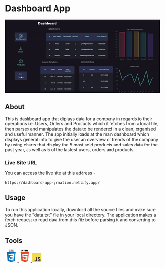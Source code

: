 # Dashboard App

![](dashboard.gif)

## About

This is dashboard app that diplays data for a company in regards to their operations i.e. Users, Orders and Products which it fetches from a local file, then parses and manipulates the data to be rendered in a clean, organised and useful manner. The app initially loads at the main dashboard which displays general info to give the user an overview of trends of the company by using charts that display the 5 most sold products and sales data for the past year, as well as 5 of the lastest users, orders and products.

### Live Site URL

You can access the live site at this address -

    https://dashboard-app-grnation.netlify.app/

## Usage

To run this application locally, download all the source files and make sure you have the "data.txt" file in your local directory. The application makes a fetch request to read data from this file before parsing it and converting to JSON.

## Tools

<p align="left"> <a href="https://www.w3schools.com/css/" target="_blank"> <img src="https://raw.githubusercontent.com/devicons/devicon/master/icons/css3/css3-original-wordmark.svg" alt="css3" width="40" height="40"/> </a> <a href="https://www.w3.org/html/" target="_blank"> <img src="https://raw.githubusercontent.com/devicons/devicon/master/icons/html5/html5-original-wordmark.svg" alt="html5" width="40" height="40"/> </a> <a href="https://developer.mozilla.org/en-US/docs/Web/JavaScript" target="_blank"> <img src="https://raw.githubusercontent.com/devicons/devicon/master/icons/javascript/javascript-original.svg" alt="javascript" width="30" height="30"/> </a></p>
